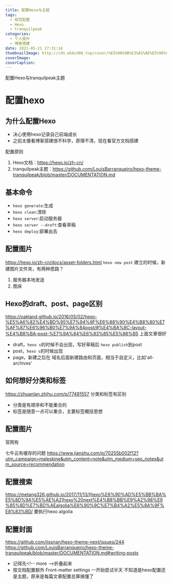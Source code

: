 ```yaml
---
title: 配置Hexo与主题
tags:
  - 规范配置
  - Hexo
  - tranquilpeak
categories:
  - 个人提升
  - 博客搭建
date: 2021-05-21 17:31:14
thumbnailImage: http://cdn.ekko306.top/cover/%E5%90%9B%E3%81%AE%E5%90%8D%E3%81%AF%E3%80%82.jpg
coverImage:
coverCaption:
---
```

配置Hexo与tranquilpeak主题
<!-- more -->

# 配置hexo
## 为什么配置Hexo
- 决心使用hexo记录自己前端成长
- 之前太傻看博客搭建很不科学，原理不清，现在看官方文档搭建

配置原则
1. Hexo文档：https://hexo.io/zh-cn/
2. tranquilpeak主题：https://github.com/LouisBarranqueiro/hexo-theme-tranquilpeak/blob/master/DOCUMENTATION.md

## 基本命令
- `hexo generate`:生成
- `hexo clean`:清除
- `hexo server`:启动服务器
- `hexo server --draft`:查看草稿
- `hexo deploy`:部署出去

## 配置图片
https://hexo.io/zh-cn/docs/asset-folders.html
<code>hexo new post</code>
建立的时候，新建图片文件夹，有两种思路？
1. 服务器本地发送
2. 图床

## Hexo的draft、post、page区别
https://oakland.github.io/2016/05/02/hexo-%E5%A6%82%E4%BD%95%E7%94%9F%E6%88%90%E4%B8%80%E7%AF%87%E6%96%B0%E7%9A%84post/#%E4%BA%8C-layout-%E4%B8%BA-post-%E7%9A%84%E6%83%85%E5%86%B5
上面文章很好
- draft，`hexo s`的时候不会出现，写好草稿后 `hexo publish`到post
- post，`hexo s`的时候出现
- page，新建之后在 域名后面新建路由和页面，相当于自定义，比如'all-archives'

## 如何想好分类和标签
https://zhuanlan.zhihu.com/p/77481557
分类和标签有区别
- 分类是有顺序和不能重合的
- 标签是随意一点可以重合，主要标签概括思想

## 配置图片
官网有

七牛云有缓存的问题
https://www.jianshu.com/p/70255b002f12?utm_campaign=maleskine&utm_content=note&utm_medium=seo_notes&utm_source=recommendation
## 配置搜索
https://metang326.github.io/2017/11/13/[hexo%E6%90%AD%E5%BB%BA%E5%8D%9A%E5%AE%A2]hexo%20next%E4%B8%BB%E9%A2%98%E9%85%8D%E7%BD%AEalgolia%E6%90%9C%E7%B4%A2%E5%8A%9F%E8%83%BD/
要执行hexo algolia

## 配置封面
https://github.com/iissnan/hexo-theme-next/issues/244
https://github.com/LouisBarranqueiro/hexo-theme-tranquilpeak/blob/master/DOCUMENTATION.md#writing-posts

- 记得先\<\!\-\- more \-\-\>折叠起来
- 按文档配置额外 Front-matter settings 一开始尝试半天 不知道是hexo配置还是主题，原来是每篇文章配置总算搞懂了
